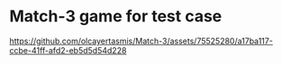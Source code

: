 # Match-3 game for test case
 


https://github.com/olcayertasmis/Match-3/assets/75525280/a17ba117-ccbe-41ff-afd2-eb5d5d54d228

